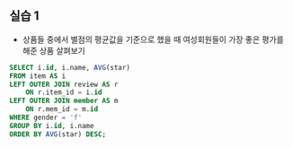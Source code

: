## 실습 1 
* 상품들 중에서 별점의 평균값을 기준으로 했을 때 여성회원들이 가장 좋은 평가를 해준 상품 살펴보기
```sql 
SELECT i.id, i.name, AVG(star)
FROM item AS i 
LEFT OUTER JOIN review AS r
    ON r.item_id = i.id
LEFT OUTER JOIN member AS m 
    ON r.mem_id = m.id 
WHERE gender = 'f'
GROUP BY i.id, i.name 
ORDER BY AVG(star) DESC;
```
